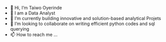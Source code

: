 - 👋 Hi, I’m Taiwo Oyerinde
- 👀 I am a Data Analyst
- 🌱 I’m currently building innovative and solution-based analytical Projets
- 💞️ I’m looking to collaborate on writing efficient python codes and sql querying
- 📫 How to reach me ...

<!---
TaiwoOyerinde/TaiwoOyerinde is a ✨ special ✨ repository because its `README.md` (this file) appears on your GitHub profile.
You can click the Preview link to take a look at your changes.
--->
